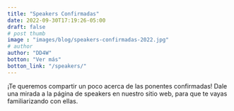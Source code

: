 ```yaml
---
title: "Speakers Confirmadas"
date: 2022-09-30T17:19:26-05:00
draft: false
# post thumb
image : "images/blog/speakers-confirmadas-2022.jpg"
# author
author: "DD4W" 
botton: "Ver más"
botton_link: "/speakers/"
---
```


¡Te queremos compartir un poco acerca de las ponentes confirmadas! Dale una mirada a la página de speakers en nuestro sitio web, para que te vayas familiarizando con ellas. 